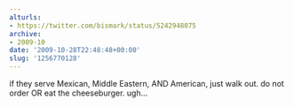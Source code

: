 ```yaml
---
alturls:
- https://twitter.com/bismark/status/5242948075
archive:
- 2009-10
date: '2009-10-28T22:48:48+00:00'
slug: '1256770128'
---
```


if they serve Mexican, Middle Eastern, AND American, just walk out. do not order OR eat the cheeseburger. ugh...


